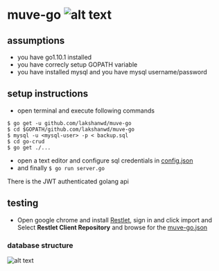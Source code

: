 # muve-go ![alt text][build_status]

## assumptions
* you have go1.10.1 installed
* you have correcly setup GOPATH variable
* you have installed mysql and you have mysql username/password

## setup instructions
* open terminal and execute following commands
```shell
$ go get -u github.com/lakshanwd/muve-go
$ cd $GOPATH/github.com/lakshanwd/muve-go
$ mysql -u <mysql-user> -p < backup.sql
$ cd go-crud
$ go get ./...
```
* open a text editor and configure sql credentials in [config.json][config.json]
* and finally `$ go run server.go`

There is the JWT authenticated golang api

## testing
* Open google chrome and install [Restlet][restlet], 
sign in and click import and Select **Restlet Client Repository** and browse for the [muve-go.json][muve-go.json]

### database structure
![alt text][db_structure]

[build_status]: https://travis-ci.org/lakshanwd/muve-go.svg?branch=master "Travis Build Status"
[db_structure]: ../master/db-structure.png "Database Structure"
[restlet]: https://chrome.google.com/webstore/detail/restlet-client-rest-api-t/aejoelaoggembcahagimdiliamlcdmfm "Restlet client"
[config.json]: https://github.com/lakshanwd/muve-go/blob/master/go-crud/config.json "config.json"
[muve-go.json]: https://github.com/lakshanwd/muve-go/blob/master/muve-go.json "muve-go.json"
